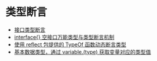 # 类型断言

- [接口类型断言](./interface_assign.go)
- [interface{} 空接口万能类型与类型断言机制](./any_interface.go)  
- [使用 reflect 包提供的 TypeOf 函数动态断言类型](./reflect_type.go)
- [基本数据类型，通过 variable.(type) 获取变量对应的类型值](./variable_type.go)